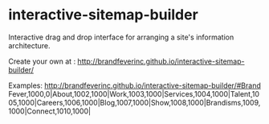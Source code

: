 interactive-sitemap-builder
===========================

Interactive drag and drop interface for arranging a site's information architecture. 

Create your own at : http://brandfeverinc.github.io/interactive-sitemap-builder/

Examples: http://brandfeverinc.github.io/interactive-sitemap-builder/#Brand Fever,1000,0|About,1002,1000|Work,1003,1000|Services,1004,1000|Talent,1005,1000|Careers,1006,1000|Blog,1007,1000|Show,1008,1000|Brandisms,1009,1000|Connect,1010,1000|

